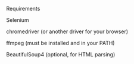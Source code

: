 Requirements

Selenium

chromedriver (or another driver for your browser)

ffmpeg (must be installed and in your PATH)

BeautifulSoup4 (optional, for HTML parsing)

